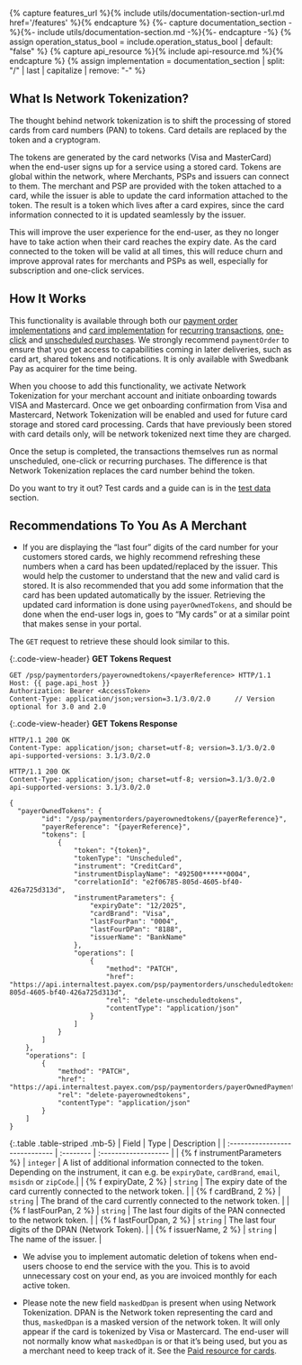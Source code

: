 {% capture features_url %}{% include utils/documentation-section-url.md href='/features' %}{% endcapture %}
{%- capture documentation_section -%}{%- include utils/documentation-section.md -%}{%- endcapture -%}
{% assign operation_status_bool = include.operation_status_bool | default: "false" %}
{% capture api_resource %}{% include api-resource.md %}{% endcapture %}
{% assign implementation = documentation_section | split: "/" | last | capitalize | remove: "-" %}

## What Is Network Tokenization?

The thought behind network tokenization is to shift the processing of stored
cards from card numbers (PAN) to tokens. Card details are replaced by the token
and a cryptogram.

The tokens are generated by the card networks (Visa and MasterCard) when the
end-user signs up for a service using a stored card. Tokens are global within
the network, where Merchants, PSPs and issuers can connect to them. The merchant
and PSP are provided with the token attached to a card, while the issuer is able
to update the card information attached to the token. The result is a token
which lives after a card expires, since the card information connected to it is
updated seamlessly by the issuer.

This will improve the user experience for the end-user, as they no longer have
to take action when their card reaches the expiry date. As the card connected to
the token will be valid at all times, this will reduce churn and improve
approval rates for merchants and PSPs as well, especially for subscription and
one-click services.

## How It Works

This functionality is available through both our
[payment order implementations][payment-order] and [card implementation][card]
for [recurring transactions][recur], [one-click][one-click] and
[unscheduled purchases][unscheduled]. We strongly recommend `paymentOrder` to
ensure that you get access to capabilities coming in later deliveries, such as
card art, shared tokens and notifications. It is only available with Swedbank
Pay as acquirer for the time being.

When you choose to add this functionality, we activate Network Tokenization for
your merchant account and initiate onboarding towards VISA and Mastercard. Once
we get onboarding confirmation from Visa and Mastercard, Network Tokenization
will be enabled and used for future card storage and stored card processing.
Cards that have previously been stored with card details only, will be network
tokenized next time they are charged.

Once the setup is completed, the transactions themselves run as normal
unscheduled, one-click or recurring purchases. The difference is that Network
Tokenization replaces the card number behind the token.

Do you want to try it out? Test cards and a guide can is in the
[test data][test-data] section.

## Recommendations To You As A Merchant

*   If you are displaying the “last four” digits of the card number for your
    customers stored cards, we highly recommend refreshing these numbers when a
    card has been updated/replaced by the issuer. This would help the customer
    to understand that the new and valid card is stored. It is also recommended
    that you add some information that the card has been updated automatically
    by the issuer. Retrieving the updated card information is done using
    `payerOwnedTokens`, and should be done when the end-user logs in, goes to
    “My cards” or at a similar point that makes sense in your portal.

The `GET` request to retrieve these should look similar to this.

{:.code-view-header}
**GET Tokens Request**

```http
GET /psp/paymentorders/payerownedtokens/<payerReference> HTTP/1.1
Host: {{ page.api_host }}
Authorization: Bearer <AccessToken>
Content-Type: application/json;version=3.1/3.0/2.0      // Version optional for 3.0 and 2.0
```

{:.code-view-header}
**GET Tokens Response**

```http
HTTP/1.1 200 OK
Content-Type: application/json; charset=utf-8; version=3.1/3.0/2.0
api-supported-versions: 3.1/3.0/2.0

HTTP/1.1 200 OK
Content-Type: application/json; charset=utf-8; version=3.1/3.0/2.0
api-supported-versions: 3.1/3.0/2.0

{
  "payerOwnedTokens": {
        "id": "/psp/paymentorders/payerownedtokens/{payerReference}",
        "payerReference": "{payerReference}",
        "tokens": [
            {
                "token": "{token}",
                "tokenType": "Unscheduled",
                "instrument": "CreditCard",
                "instrumentDisplayName": "492500******0004",
                "correlationId": "e2f06785-805d-4605-bf40-426a725d313d",
                "instrumentParameters": {
                    "expiryDate": "12/2025",
                    "cardBrand": "Visa",
                    "lastFourPan": "0004",
                    "lastFourDPan": "8188",
                    "issuerName": "BankName"
                },
                "operations": [
                    {
                        "method": "PATCH",
                        "href": "https://api.internaltest.payex.com/psp/paymentorders/unscheduledtokens/e2f06785-805d-4605-bf40-426a725d313d",
                        "rel": "delete-unscheduledtokens",
                        "contentType": "application/json"
                    }
                ]
            }
        ]
    },
    "operations": [
        {
            "method": "PATCH",
            "href": "https://api.internaltest.payex.com/psp/paymentorders/payerOwnedPaymentTokens/{payerReference}",
            "rel": "delete-payerownedtokens",
            "contentType": "application/json"
        }
    ]
}
```

{:.table .table-striped .mb-5}
| Field                          | Type      | Description    |
| :----------------------------- | :-------- | :------------------- |
| {% f instrumentParameters %}   | `integer` | A list of additional information connected to the token. Depending on the instrument, it can e.g. be `expiryDate`, `cardBrand`, `email`, `msisdn` or `zipCode`.|
| {% f expiryDate, 2 %}      | `string`  | The expiry date of the card currently connected to the network token.                                  |
| {% f cardBrand, 2 %}                 | `string` | The brand of the card currently connected to the network token.                                          |
| {% f lastFourPan, 2 %}               | `string`  | The last four digits of the PAN connected to the network token. |
| {% f lastFourDpan, 2 %}                 | `string` | The last four digits of the DPAN (Network Token).                                           |
| {% f issuerName, 2 %}               | `string`  | The name of the issuer. |

*   We advise you to implement automatic deletion of tokens when end-users
choose to end the service with the you. This is to avoid unnecessary cost on
your end, as you are invoiced monthly for each active token.

*   Please note the new field `maskedDpan` is present when using Network
Tokenization. DPAN is the Network token representing the card and thus,
`maskedDpan` is a masked version of the network token. It will only appear if
the card is tokenized by Visa or Mastercard. The end-user will not normally know
what `maskedDpan` is or that it’s being used, but you as a merchant need to keep
track of it. See the [Paid resource for cards][paid-resource-model].

[card]: https://developer.swedbankpay.com/old-implementations/payment-instruments-v1/card/
[paid-resource-model]: https://developer.swedbankpay.com/checkout-v3/features/technical-reference/resource-sub-models#card-paid-resource
[one-click]: https://developer.swedbankpay.com/checkout-v3/features/optional/one-click
[unscheduled]: https://developer.swedbankpay.com/checkout-v3/features/optional/unscheduled
[recur]: https://developer.swedbankpay.com/checkout-v3/features/optional/recur
[payment-order]: /checkout-v3/payment-request
[test-data]: https://developer.swedbankpay.com/checkout-v3/test-data/network-tokenization
